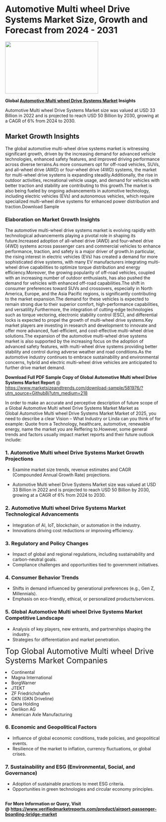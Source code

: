 <H1>Automotive Multi wheel Drive Systems Market Size, Growth and Forecast from 2024 - 2031</H1><img class="aligncenter size-medium wp-image-584254" src="https://thirdeyenews.in/wp-content/uploads/2024/09/Global-Market-Research-300x168.jpeg" alt="" width="300" height="168" /><p><strong>Global&nbsp;<a href="https://www.marketsizeandtrends.com/download-sample/581976/?utm_source=Github8j?utm_medium=218">Automotive Multi wheel Drive Systems Market</a> Insights</strong></p><p>Automotive Multi wheel Drive Systems Market size was valued at USD 33 Billion in 2022 and is projected to reach USD 50 Billion by 2030, growing at a CAGR of 6% from 2024 to 2030.</p><p><h2>Market Growth Insights</h2> <p>The global automotive multi-wheel drive systems market is witnessing significant growth, driven by the increasing demand for advanced vehicle technologies, enhanced safety features, and improved driving performance across diverse terrains.As more consumers opt for off-road vehicles, SUVs, and all-wheel drive (AWD) or four-wheel drive (4WD) systems, the market for multi-wheel drive systems is expanding steadily.Additionally, the rise in outdoor activities, recreational vehicle usage, and demand for vehicles with better traction and stability are contributing to this growth.The market is also being fueled by ongoing advancements in automotive technology, including electric vehicles (EVs) and autonomous vehicles, which require specialized multi-wheel drive systems for enhanced power distribution and traction.Download Sample</p> <h3>Elaboration on Market Growth Insights</h3> <p>The automotive multi-wheel drive systems market is evolving rapidly with technological advancements playing a pivotal role in shaping its future.Increased adoption of all-wheel drive (AWD) and four-wheel drive (4WD) systems across passenger cars and commercial vehicles to enhance performance, traction, and safety is a major driver of growth.In particular, the rising interest in electric vehicles (EVs) has created a demand for more sophisticated drive systems, with many EV manufacturers integrating multi-wheel drive capabilities to optimize torque distribution and energy efficiency.Moreover, the growing popularity of off-road vehicles, coupled with an increasing number of outdoor enthusiasts, has also pushed the demand for vehicles with enhanced off-road capabilities.The shift in consumer preferences toward SUVs and crossovers, especially in North America, Europe, and the Asia Pacific regions, is significantly contributing to the market expansion.The demand for these vehicles is expected to remain strong due to their superior comfort, high-performance capabilities, and versatility.Furthermore, the integration of cutting-edge technologies such as torque vectoring, electronic stability control (ESC), and differential locks is expected to propel the growth of multi-wheel drive systems.Key market players are investing in research and development to innovate and offer more advanced, fuel-efficient, and cost-effective multi-wheel drive solutions.The expansion of the automotive multi-wheel drive systems market is also supported by the increasing focus on the adoption of advanced safety features, with multi-wheel drive systems providing better stability and control during adverse weather and road conditions.As the automotive industry continues to embrace sustainability and environmental concerns, hybrid and electric multi-wheel drive vehicles are anticipated to further drive market demand.</p><p><span class=""><strong>Download Full PDF Sample Copy of Global Automotive Multi wheel Drive Systems Market Report</strong> @ <a href="https://www.marketsizeandtrends.com/download-sample/581976/?utm_source=Github8j?utm_medium=218" target="_blank">https://www.marketsizeandtrends.com/download-sample/581976/?utm_source=Github8j?utm_medium=218</a></span></p><p>In order to make an accurate and perceptive description of future scope of a Global&nbsp;Automotive Multi wheel Drive Systems Market Market as Global&nbsp;Automotive Multi wheel Drive Systems Market Market of 2025, you need to describe a clear Vision &ndash; What Industry or Linda can you think of for example: Quote from a Technology, healthcare, automotive, renewable energy, name the market you are Reffering to.However, some general trends and factors usually impact market reports and their future outlook include:</p><h3>1.&nbsp;<strong>Automotive Multi wheel Drive Systems Market Growth Projections</strong></h3><ul><li>Examine market size trends, revenue estimates and CAGR (Compounded Annual Growth Rate) projections.</li><li><p>Automotive Multi wheel Drive Systems Market size was valued at USD 33 Billion in 2022 and is projected to reach USD 50 Billion by 2030, growing at a CAGR of 6% from 2024 to 2030.</p></li></ul><h3>2.&nbsp;<strong>Automotive Multi wheel Drive Systems Market Technological Advancements</strong></h3><ul><li>Integration of AI, IoT, blockchain, or automation in the industry.</li><li>Innovations driving cost reductions or improving efficiency.</li></ul><h3>3.&nbsp;<strong>Regulatory and Policy Changes</strong></h3><ul><li>Impact of global and regional regulations, including sustainability and carbon-neutral goals.</li><li>Compliance challenges and opportunities tied to government initiatives.</li></ul><h3>4.&nbsp;<strong>Consumer Behavior Trends</strong></h3><ul><li>Shifts in demand influenced by generational preferences (e.g., Gen Z, Millennials).</li><li>Emphasis on eco-friendly, ethical, or personalized products/services.</li></ul><h3>5.&nbsp;<strong>Global Automotive Multi wheel Drive Systems Market Competitive Landscape</strong></h3><ul><li>Analysis of key players, new entrants, and partnerships shaping the industry.</li><li>Strategies for differentiation and market penetration.</li></ul><p data-pm-slice="1 1 []"><span style="color: inherit; font-family: inherit; font-size: 25px;">Top Global Automotive Multi wheel Drive Systems Market Companies</span></p><div class="" data-test-id=""><p><li>Continental</li><li> Magna International</li><li> BorgWarner</li><li> JTEKT</li><li> ZF Friedrichshafen</li><li> GKN (GKN Driveline)</li><li> Dana Holding</li><li> Oerlikon AG</li><li> American Axle Manufacturing</li></p></div><h3>6.&nbsp;<strong>Economic and Geopolitical Factors</strong></h3><ul><li>Influence of global economic conditions, trade policies, and geopolitical events.</li><li>Resilience of the market to inflation, currency fluctuations, or global crises.</li></ul><h3>7.&nbsp;<strong>Sustainability and ESG (Environmental, Social, and Governance)</strong></h3><ul><li>Adoption of sustainable practices to meet ESG criteria.</li><li>Opportunities in green technologies and circular economy principles.</li></ul><h2><strong style="font-size: 14px;">For More Information or Query, Visit @&nbsp;</strong><a style="background-color: #ffffff; font-size: 14px;" href="https://www.marketsizeandtrends.com/report/automotive-multi-wheel-drive-systems-market/" target="_blank">https://www.verifiedmarketreports.com/product/airport-passenger-boarding-bridge-market</a></h2>